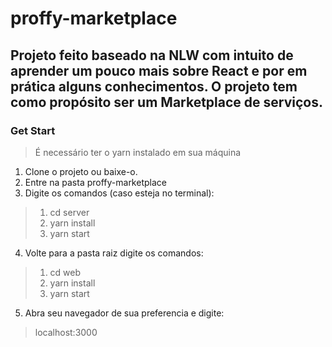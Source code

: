 # proffy-marketplace
Projeto feito baseado na NLW com intuito de aprender um pouco mais sobre React e por em prática alguns conhecimentos. O projeto tem como propósito ser um Marketplace de serviços.
--
### Get Start
> É necessário ter o yarn instalado em sua máquina
1. Clone o projeto ou baixe-o.
2. Entre na pasta proffy-marketplace
3. Digite os comandos (caso esteja no terminal):
  > 1. cd server 
  > 2. yarn install
  > 3. yarn start
4. Volte para a pasta raiz digite os comandos:
> 1. cd web 
> 2. yarn install
> 3. yarn start
5. Abra seu navegador de sua preferencia e digite:
> localhost:3000

